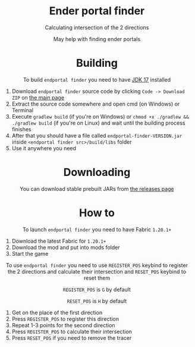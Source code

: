 <div align="center">

# Ender portal finder

Calculating intersection of the 2 directions

May help with finding ender portals

# Building

To build `endportal finder` you need to have [JDK 17](https://www.oracle.com/java/technologies/javase/jdk17-archive-downloads.html) installed

</div>

1. Download `endportal finder` source code by clicking `Code -> Download ZIP` on [the main page](https://github.com/kisman2000/endportal-finder)
2. Extract the source code somewhere and open cmd (on Windows) or Terminal
3. Execute `gradlew build` (if you're on Windows) or `chmod +x ./gradlew && ./gradlew build` (if you're on Linux) and wait until the building process finishes
4. After that you should have a file called `endportal-finder-VERSION.jar` inside `<endportal finder src>/build/libs` folder
5. Use it anywhere you need

<div align="center">

# Downloading

You can download stable prebuilt JARs from [the releases page](https://github.com/kisman2000/endportal-finder/releases)

# How to

To launch `endportal finder` you need to have Fabric `1.20.1+`

</div>

1. Download the latest Fabric for `1.20.1+`
2. Download the mod and put into mods folder
3. Start the game

<div align="center">

To use `endportal finder` you need to use `REGISTER_POS` keybind to register the 2 directions and calculate their intersection and `RESET_POS` keybind to reset them

`REGISTER_POS` is `G` by default

`RESET_POS` is `H` by default

</div>

1. Get on the place of the first direction 
2. Press `REGISTER_POS` to register this direction 
3. Repeat 1-3 points for the second direction 
4. Press `REGISTER_POS` to calculate their intersection
5. Press `RESET_POS` if you need to remove the tracer
